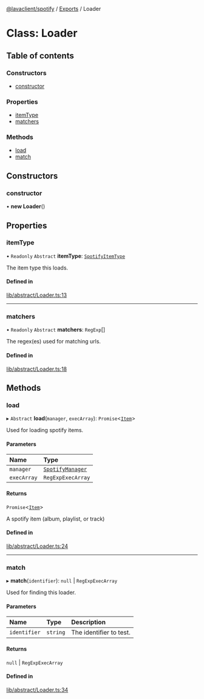 [@lavaclient/spotify](../README.md) / [Exports](../modules.md) / Loader

# Class: Loader

## Table of contents

### Constructors

- [constructor](Loader.md#constructor)

### Properties

- [itemType](Loader.md#itemtype)
- [matchers](Loader.md#matchers)

### Methods

- [load](Loader.md#load)
- [match](Loader.md#match)

## Constructors

### constructor

• **new Loader**()

## Properties

### itemType

• `Readonly` `Abstract` **itemType**: [`SpotifyItemType`](../enums/SpotifyItemType.md)

The item type this loads.

#### Defined in

[lib/abstract/Loader.ts:13](https://github.com/lavaclient/plugins/blob/072af81/packages/spotify/src/lib/abstract/Loader.ts#L13)

___

### matchers

• `Readonly` `Abstract` **matchers**: `RegExp`[]

The regex(es) used for matching urls.

#### Defined in

[lib/abstract/Loader.ts:18](https://github.com/lavaclient/plugins/blob/072af81/packages/spotify/src/lib/abstract/Loader.ts#L18)

## Methods

### load

▸ `Abstract` **load**(`manager`, `execArray`): `Promise`<[`Item`](../modules.md#item)\>

Used for loading spotify items.

#### Parameters

| Name | Type |
| :------ | :------ |
| `manager` | [`SpotifyManager`](SpotifyManager.md) |
| `execArray` | `RegExpExecArray` |

#### Returns

`Promise`<[`Item`](../modules.md#item)\>

A spotify item (album, playlist, or track)

#### Defined in

[lib/abstract/Loader.ts:24](https://github.com/lavaclient/plugins/blob/072af81/packages/spotify/src/lib/abstract/Loader.ts#L24)

___

### match

▸ **match**(`identifier`): ``null`` \| `RegExpExecArray`

Used for finding this loader.

#### Parameters

| Name | Type | Description |
| :------ | :------ | :------ |
| `identifier` | `string` | The identifier to test. |

#### Returns

``null`` \| `RegExpExecArray`

#### Defined in

[lib/abstract/Loader.ts:34](https://github.com/lavaclient/plugins/blob/072af81/packages/spotify/src/lib/abstract/Loader.ts#L34)
